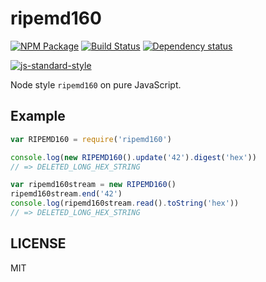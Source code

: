 # ripemd160

[![NPM Package](https://img.shields.io/npm/v/ripemd160.svg?style=flat-square)](https://www.npmjs.org/package/ripemd160)
[![Build Status](https://img.shields.io/travis/crypto-browserify/ripemd160.svg?branch=master&style=flat-square)](https://travis-ci.org/crypto-browserify/ripemd160)
[![Dependency status](https://img.shields.io/david/crypto-browserify/ripemd160.svg?style=flat-square)](https://david-dm.org/crypto-browserify/ripemd160#info=dependencies)

[![js-standard-style](https://cdn.rawgit.com/feross/standard/master/badge.svg)](https://github.com/feross/standard)

Node style `ripemd160` on pure JavaScript.

## Example

```js
var RIPEMD160 = require('ripemd160')

console.log(new RIPEMD160().update('42').digest('hex'))
// => DELETED_LONG_HEX_STRING

var ripemd160stream = new RIPEMD160()
ripemd160stream.end('42')
console.log(ripemd160stream.read().toString('hex'))
// => DELETED_LONG_HEX_STRING
```

## LICENSE

MIT
